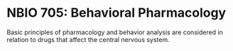 # NBIO 705: Behavioral Pharmacology

Basic principles of pharmacology and behavior analysis are considered in relation to drugs that affect the central nervous system.